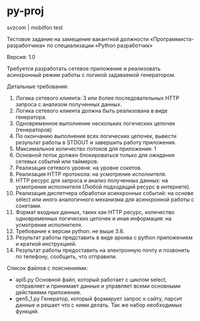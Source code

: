 # py-proj
 svzcom | mobilfon test

Тестовое задание на замещение вакантной должности «Программиста-разработчика» по специализации «Python разработчик»

Версия: 1.0

Требуется разработать сетевое приложение и реализовать асинхронный режим работы с логикой задаваемой генератором.

Детальные требования:
1.  Логика сетевого клиента: 3 или более последовательных HTTP запроса с анализом полученных данных.
2.  Логика сетевого клиента должна быть реализована в виде генератора.
3.  Одновременное выполнение нескольких логических цепочек (генераторов)
4.  По окончанию выполнения всех логических цепочек, вывести результат работы в STDOUT и завершить работу приложения.
5.  Максимальное количество потоков для приложения: 1
6.  Основной поток должен блокироваться только для ожидания сетевых событий или таймеров.
7.  Реализация сетевого уровня: на уровне сокетов.
8.  Реализация HTTP протокола: на усмотрение исполнителя.
9.  HTTP ресурс для запроса и анализ полученных данных: на усмотрение исполнителя (Любой подходящий ресурс в интернете).
10. Реализация диспетчера обработки асинхронных событий: на основе select или иного аналогичного механизма для асинхронной работы с сокетами.
11. Формат входных данных, таких как HTTP ресурс, количество одновременных логических цепочек и иная информация: на усмотрение исполнителя.
12. Требование к версии python: не выше 3.6.
13. Результат работы представить в виде архива с python приложением и краткой инструкцией.
14. Результат работы предоставить на электронную почту и позвонить по телефону, сообщить, что отправили.

Список файлов с пояснениями:
 - api5.py
 Основной файл, который работает с циклом select, отправляет и принимает данные и управляет всеми основными действиями приложения.
 - gen5_1.py
 Генератор, который формирует запрос к сайту, парсит данные и решает что с ними делать. Так же набор необходимых функций.